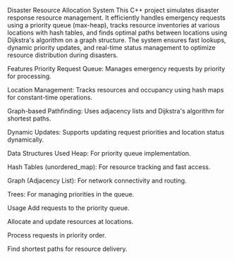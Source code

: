 Disaster Resource Allocation System
This C++ project simulates disaster response resource management. It efficiently handles emergency requests using a priority queue (max-heap), tracks resource inventories at various locations with hash tables, and finds optimal paths between locations using Dijkstra's algorithm on a graph structure. The system ensures fast lookups, dynamic priority updates, and real-time status management to optimize resource distribution during disasters.

Features
Priority Request Queue: Manages emergency requests by priority for processing.

Location Management: Tracks resources and occupancy using hash maps for constant-time operations.

Graph-based Pathfinding: Uses adjacency lists and Dijkstra's algorithm for shortest paths.

Dynamic Updates: Supports updating request priorities and location status dynamically.

Data Structures Used
Heap: For priority queue implementation.

Hash Tables (unordered_map): For resource tracking and fast access.

Graph (Adjacency List): For network connectivity and routing.

Trees: For managing priorities in the queue.

Usage
Add requests to the priority queue.

Allocate and update resources at locations.

Process requests in priority order.

Find shortest paths for resource delivery.
